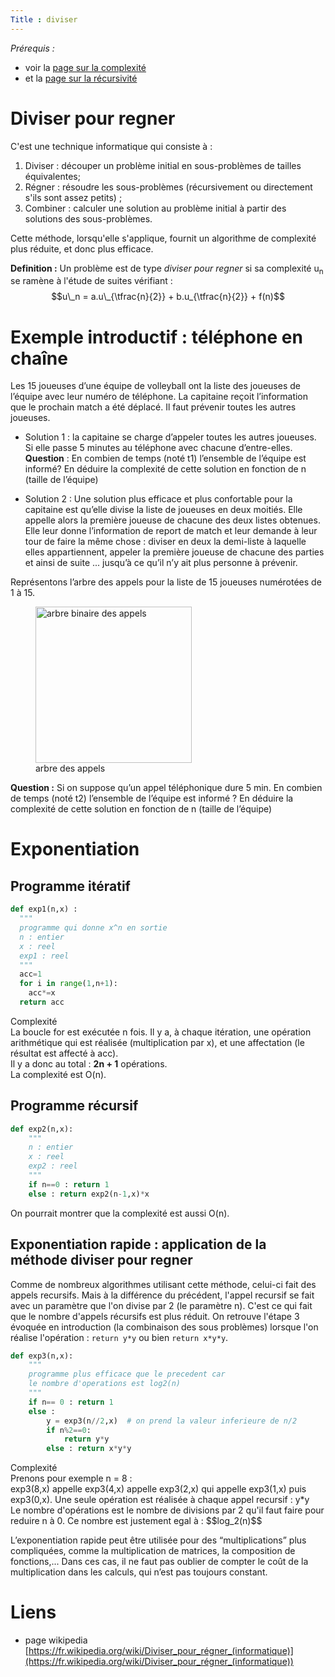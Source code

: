 ```yaml
---
Title : diviser
---
```

*Prérequis :* 

* voir la [page sur la complexité](../page1)
* et la [page sur la récursivité](/docs/NSI/langages/page2/)


# Diviser pour regner
C'est une technique informatique qui consiste à : 

1. Diviser : découper un problème initial en sous-problèmes de tailles équivalentes;
2. Régner : résoudre les sous-problèmes (récursivement ou directement s'ils sont assez petits) ;
3. Combiner : calculer une solution au problème initial à partir des solutions des sous-problèmes.

Cette méthode, lorsqu'elle s'applique, fournit un algorithme de complexité plus réduite, et donc plus efficace.

**Definition :** Un problème est de type *diviser pour regner* si sa complexité u<sub>n</sub> se ramène à l'étude de suites vérifiant : 
$$u\_n = a.u\_{\tfrac{n}{2}} + b.u_{\tfrac{n}{2}} + f(n)$$

# Exemple introductif : téléphone en chaîne
Les 15 joueuses d’une équipe de volleyball ont la liste des joueuses de l’équipe avec leur numéro de téléphone. La capitaine reçoit l’information que le prochain match a été déplacé. Il faut prévenir toutes les autres joueuses.

* Solution 1 : la capitaine se charge d’appeler toutes les autres joueuses. Si elle passe 5 minutes au téléphone avec chacune d’entre-elles.
**Question** : En combien de temps (noté t1) l’ensemble de l’équipe est informé? En déduire la complexité de cette solution en fonction de n (taille de l’équipe)

* Solution 2 : Une solution plus efficace et plus confortable pour la capitaine est qu’elle divise la liste de joueuses en deux moitiés. Elle appelle alors la première joueuse de chacune des deux listes obtenues. Elle leur donne l’information de report de match et leur demande à leur tour de faire la même chose : diviser en deux la demi-liste à laquelle elles appartiennent, appeler la première joueuse de chacune des parties et ainsi de suite ... jusqu’à ce qu’il n’y ait plus personne à prévenir.

Représentons l’arbre des appels pour la liste de 15 joueuses numérotées de 1 à 15.

<figure>
  <img src="../images/page5_appels.png" width="250px" alt="arbre binaire des appels">
  <figcaption>arbre des appels</figcaption>
</figure>

**Question :** Si on suppose qu’un appel téléphonique dure 5 min. En combien de temps (noté t2) l’ensemble de l’équipe est informé ? En déduire la complexité de cette solution en fonction de n (taille de l’équipe)

# Exponentiation
## Programme itératif
```python
def exp1(n,x) : 
  """
  programme qui donne x^n en sortie
  n : entier
  x : reel
  exp1 : reel
  """
  acc=1
  for i in range(1,n+1):
    acc*=x
  return acc
```

<div class="preuve">
  <div class="entete">
    Complexité
  </div>
  <div class="demo">
    La boucle for est exécutée n fois. Il y a, à chaque itération, une opération arithmétique qui est réalisée (multiplication par x), et une affectation (le résultat est affecté à <span class="ital">acc</span>).<br>
    Il y a donc au total : 
    <strong>2n + 1</strong> opérations.<br>
    La complexité est O(n).
  </div>
</div>

## Programme récursif
```python
def exp2(n,x):
    """
    n : entier
    x : reel
    exp2 : reel
    """
    if n==0 : return 1
    else : return exp2(n-1,x)*x
```

On pourrait montrer que la complexité est aussi O(n).

## Exponentiation rapide : application de la méthode diviser pour regner
Comme de nombreux algorithmes utilisant cette méthode, celui-ci fait des appels recursifs. Mais à la différence du précédent, l'appel recursif se fait avec un paramètre que l'on divise par 2 (le paramètre n). C'est ce qui fait que le nombre d'appels récursifs est plus réduit.
On retrouve l'étape 3 évoquée en introduction (la combinaison des sous problèmes) lorsque l'on réalise l'opération : `return y*y` ou bien `return x*y*y`.

```python
def exp3(n,x):
    """
    programme plus efficace que le precedent car
    le nombre d'operations est log2(n)
    """
    if n== 0 : return 1
    else :
        y = exp3(n//2,x)  # on prend la valeur inferieure de n/2
        if n%2==0:
            return y*y
        else : return x*y*y
```

<div class="preuve">
  <div class="entete">
    Complexité
  </div>
  <div class="demo">
    Prenons pour exemple n = 8 : <br>
    exp3(8,x) appelle exp3(4,x) appelle exp3(2,x) qui appelle exp3(1,x) puis exp3(0,x). Une seule opération est réalisée à chaque appel recursif : y*y<br>
    Le nombre d'opérations est le nombre de divisions par 2 qu'il faut faire pour reduire n à 0. Ce nombre est justement egal à : $$log_2(n)$$

  </div>
</div> 

L’exponentiation rapide peut être utilisée pour des “multiplications” plus compliquées, comme la multiplication de matrices, la composition de fonctions,... Dans ces cas, il ne faut pas oublier de compter le coût de la multiplication dans les calculs, qui n’est pas toujours constant.

# Liens
* page wikipedia [https://fr.wikipedia.org/wiki/Diviser_pour_régner_(informatique)](https://fr.wikipedia.org/wiki/Diviser_pour_régner_(informatique))




